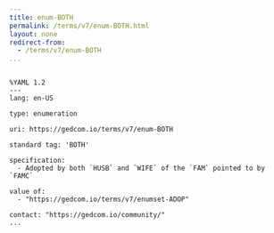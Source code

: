 ```yaml
---
title: enum-BOTH
permalink: /terms/v7/enum-BOTH.html
layout: none
redirect-from:
  - /terms/v7/enum-BOTH
...
```


```

%YAML 1.2
---
lang: en-US

type: enumeration

uri: https://gedcom.io/terms/v7/enum-BOTH

standard tag: 'BOTH'

specification:
  - Adopted by both `HUSB` and `WIFE` of the `FAM` pointed to by `FAMC`

value of:
  - "https://gedcom.io/terms/v7/enumset-ADOP"

contact: "https://gedcom.io/community/"
...

```
